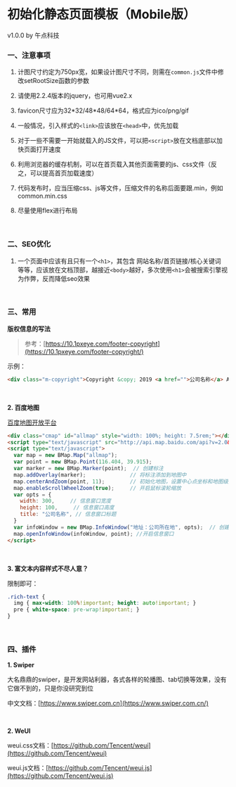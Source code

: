 # 初始化静态页面模板（Mobile版）
v1.0.0 by 午点科技
<br>

### 一、注意事项
1. 计图尺寸约定为750px宽，如果设计图尺寸不同，则需在`common.js`文件中修改setRootSize函数的参数

2. 请使用2.2.4版本的jquery，也可用vue2.x

3. favicon尺寸应为32\*32/48\*48/64\*64，格式应为ico/png/gif

4. 一般情况，引入样式的`<link>`应该放在`<head>`中，优先加载

5. 对于一些不需要一开始就载入的JS文件，可以把`<script>`放在文档底部以加快页面打开速度

6. 利用浏览器的缓存机制，可以在首页载入其他页面需要的js、css文件（反之，可以提高首页加载速度）

7. 代码发布时，应当压缩css、js等文件，压缩文件的名称后面要跟.min，例如common.min.css

8. 尽量使用flex进行布局
<br>

### 二、SEO优化
1. 一个页面中应该有且只有一个`<h1>`，其包含 网站名称/首页链接/核心关键词 等等，应该放在文档顶部，越接近`<body>`越好，多次使用`<h1>`会被搜索引擎视为作弊，反而降低seo效果
<br>

### 三、常用

**版权信息的写法**

>参考：[https://10.1pxeye.com/footer-copyright](https://10.1pxeye.com/footer-copyright/)

示例：
```html
<div class="m-copyright">Copyright &copy; 2019 <a href="">公司名称</a> All Right Reserved</div>
```
<br>

**2. 百度地图**

[百度地图开放平台](http://lbsyun.baidu.com/)
```html
<div class="cmap" id="allmap" style="width: 100%; height: 7.5rem;"></div>
<script type="text/javascript" src="http://api.map.baidu.com/api?v=2.0&ak=4E5A3Fb789138a0ab8431f42a887aea1"></script>
<script type="text/javascript">
  var map = new BMap.Map("allmap");
  var point = new BMap.Point(116.404, 39.915);
  var marker = new BMap.Marker(point);  // 创建标注
  map.addOverlay(marker);              // 将标注添加到地图中
  map.centerAndZoom(point, 11);        // 初始化地图，设置中心点坐标和地图级别 
  map.enableScrollWheelZoom(true);     // 开启鼠标滚轮缩放
  var opts = {
    width: 300,     // 信息窗口宽度
    height: 100,     // 信息窗口高度
    title: "公司名称", // 信息窗口标题
  }
  var infoWindow = new BMap.InfoWindow("地址：公司所在地", opts);  // 创建信息窗口对象
  map.openInfoWindow(infoWindow, point); //开启信息窗口
</script>
```
<br>

**3. 富文本内容样式不尽人意？**

限制即可：
```scss
.rich-text {
  img { max-width: 100%!important; height: auto!important; }
  pre { white-space: pre-wrap!important; }
}
```
<br>

### 四、插件

**1. Swiper**

大名鼎鼎的swiper，是开发网站利器，各式各样的轮播图、tab切换等效果，没有它做不到的，只是你没研究到位

中文文档：[https://www.swiper.com.cn](https://www.swiper.com.cn/)

<br>

**2. WeUI**

weui.css文档：[https://github.com/Tencent/weui](https://github.com/Tencent/weui)

weui.js文档：[https://github.com/Tencent/weui.js](https://github.com/Tencent/weui.js)

<br>